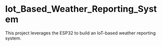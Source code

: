# Iot_Based_Weather_Reporting_System
This project leverages the ESP32 to build an IoT-based weather reporting system. 
